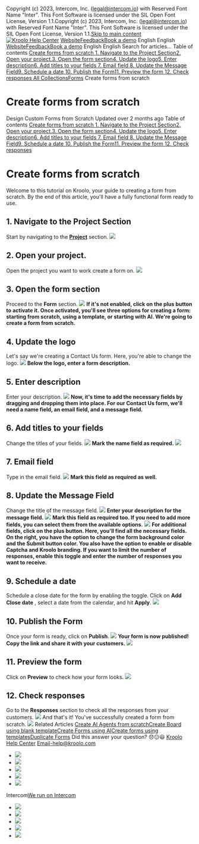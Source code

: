 Copyright (c) 2023, Intercom, Inc. (legal@intercom.io) with Reserved Font Name "Inter". This Font Software is licensed under the SIL Open Font License, Version 1.1.Copyright (c) 2023, Intercom, Inc. (legal@intercom.io) with Reserved Font Name "Inter". This Font Software is licensed under the SIL Open Font License, Version 1.1.[Skip to main content](https://help.kroolo.com/en/articles/10740955-create-forms-from-scratch#main-content)
[![Kroolo Help Center](https://downloads.intercomcdn.com/i/o/h4qkzypg/611116/ee699fbf23fef0f6d8d4f666d84c/37cdcedd14003d8fdcfdeda0a05c09cb)](https://help.kroolo.com/en/)
[Website](https://kroolo.com/)[Feedback](https://kroolo.featurebase.app/)[Book a demo](https://kroolo.com/book-demo)
English
English
[Website](https://kroolo.com/)[Feedback](https://kroolo.featurebase.app/)[Book a demo](https://kroolo.com/book-demo)
English
English
Search for articles...
Table of contents
[Create forms from scratch ](https://help.kroolo.com/en/articles/10740955-create-forms-from-scratch#h_535dfec85e)[1. Navigate to the Project Section](https://help.kroolo.com/en/articles/10740955-create-forms-from-scratch#h_a5347977f1)[2. Open your project.](https://help.kroolo.com/en/articles/10740955-create-forms-from-scratch#h_86b803fdad)[3. Open the form section](https://help.kroolo.com/en/articles/10740955-create-forms-from-scratch#h_87adeebed4)[4. Update the logo](https://help.kroolo.com/en/articles/10740955-create-forms-from-scratch#h_5059c6ba54)[5. Enter description](https://help.kroolo.com/en/articles/10740955-create-forms-from-scratch#h_b8f349cd07)[6. Add titles to your fields ](https://help.kroolo.com/en/articles/10740955-create-forms-from-scratch#h_952d5e7177)[7. Email field ](https://help.kroolo.com/en/articles/10740955-create-forms-from-scratch#h_7da32e5d6a)[8. Update the Message Field](https://help.kroolo.com/en/articles/10740955-create-forms-from-scratch#h_0b713cfecf)[9. Schedule a date ](https://help.kroolo.com/en/articles/10740955-create-forms-from-scratch#h_b3e88d0d0c)[10. Publish the Form](https://help.kroolo.com/en/articles/10740955-create-forms-from-scratch#h_63f11f6f44)[11. Preview the form ](https://help.kroolo.com/en/articles/10740955-create-forms-from-scratch#h_1ebe1e3ea1)[12. Check responses ](https://help.kroolo.com/en/articles/10740955-create-forms-from-scratch#h_25ca835d08)
[All Collections](https://help.kroolo.com/en/)[Forms](https://help.kroolo.com/en/collections/11974671-forms)
Create forms from scratch
# Create forms from scratch
Design Custom Forms from Scratch
Updated over 2 months ago
Table of contents
[Create forms from scratch ](https://help.kroolo.com/en/articles/10740955-create-forms-from-scratch#h_535dfec85e)[1. Navigate to the Project Section](https://help.kroolo.com/en/articles/10740955-create-forms-from-scratch#h_a5347977f1)[2. Open your project.](https://help.kroolo.com/en/articles/10740955-create-forms-from-scratch#h_86b803fdad)[3. Open the form section](https://help.kroolo.com/en/articles/10740955-create-forms-from-scratch#h_87adeebed4)[4. Update the logo](https://help.kroolo.com/en/articles/10740955-create-forms-from-scratch#h_5059c6ba54)[5. Enter description](https://help.kroolo.com/en/articles/10740955-create-forms-from-scratch#h_b8f349cd07)[6. Add titles to your fields ](https://help.kroolo.com/en/articles/10740955-create-forms-from-scratch#h_952d5e7177)[7. Email field ](https://help.kroolo.com/en/articles/10740955-create-forms-from-scratch#h_7da32e5d6a)[8. Update the Message Field](https://help.kroolo.com/en/articles/10740955-create-forms-from-scratch#h_0b713cfecf)[9. Schedule a date ](https://help.kroolo.com/en/articles/10740955-create-forms-from-scratch#h_b3e88d0d0c)[10. Publish the Form](https://help.kroolo.com/en/articles/10740955-create-forms-from-scratch#h_63f11f6f44)[11. Preview the form ](https://help.kroolo.com/en/articles/10740955-create-forms-from-scratch#h_1ebe1e3ea1)[12. Check responses ](https://help.kroolo.com/en/articles/10740955-create-forms-from-scratch#h_25ca835d08)
# Create forms from scratch 
Welcome to this tutorial on Kroolo, your guide to creating a form from scratch. By the end of this article, you'll have a fully functional form ready to use.
## **1. Navigate to the Project Section**
Start by navigating to the **[Project](https://help.kroolo.com/en/articles/9795542-manage-projects-in-kroolo)** section.
[![](https://downloads.intercomcdn.com/i/o/h4qkzypg/1414607327/f55fed7b540f39888745b93254b0/2c3ef678-d3bb-424e-8337-991a3ab7c3a3.gif?expires=1747842300&signature=579dca7fc34bd1fb60f982f9183100d215dc06dab4d7863e589ab590d6bbd3ce&req=dSQmEs9%2BmoJdXvMW1HO4zTvpN6abNL%2FmaiOYhWi0hOIyVQRr7QHkmZBlxSLm%0Aet91wnm1TcJLXPlvTi0%3D%0A)](https://downloads.intercomcdn.com/i/o/h4qkzypg/1414607327/f55fed7b540f39888745b93254b0/2c3ef678-d3bb-424e-8337-991a3ab7c3a3.gif?expires=1747842300&signature=579dca7fc34bd1fb60f982f9183100d215dc06dab4d7863e589ab590d6bbd3ce&req=dSQmEs9%2BmoJdXvMW1HO4zTvpN6abNL%2FmaiOYhWi0hOIyVQRr7QHkmZBlxSLm%0Aet91wnm1TcJLXPlvTi0%3D%0A)
## **2.** Open your project.
Open the project you want to work create a form on.
[![](https://downloads.intercomcdn.com/i/o/h4qkzypg/1414607329/313336b1342f95eddc05fed6db1f/8231b839-79d3-4883-a9e9-89cfd7e2fec3.gif?expires=1747842300&signature=9adc024be111382f7d630151a7e4146d0e7972e104f4485e2e9538becce2cee5&req=dSQmEs9%2BmoJdUPMW1HO4zdaVKRPgqL5Rs3D98mY5cvUo%2Bx7yfDvgO58xwzFI%0AJyhm1MZTFrGYUtoJLa0%3D%0A)](https://downloads.intercomcdn.com/i/o/h4qkzypg/1414607329/313336b1342f95eddc05fed6db1f/8231b839-79d3-4883-a9e9-89cfd7e2fec3.gif?expires=1747842300&signature=9adc024be111382f7d630151a7e4146d0e7972e104f4485e2e9538becce2cee5&req=dSQmEs9%2BmoJdUPMW1HO4zdaVKRPgqL5Rs3D98mY5cvUo%2Bx7yfDvgO58xwzFI%0AJyhm1MZTFrGYUtoJLa0%3D%0A)
## **3. Open the form section**
Proceed to the **Form** section.
[![](https://downloads.intercomcdn.com/i/o/h4qkzypg/1414607326/165544eee9d3d18b5866b4e4f754/50e6a14e-52d8-4404-a86e-4dff14996a4f.gif?expires=1747842300&signature=302f2977fe44e84ccc8052999274033de0a22d998a3962aeaf20bd9887fa7667&req=dSQmEs9%2BmoJdX%2FMW1HO4zVQx%2FmaY3qdFKbPlK96qO7sacYx1tbv2LEPkBRR5%0AV%2BDxFxyscteB%2Bkj56jI%3D%0A)](https://downloads.intercomcdn.com/i/o/h4qkzypg/1414607326/165544eee9d3d18b5866b4e4f754/50e6a14e-52d8-4404-a86e-4dff14996a4f.gif?expires=1747842300&signature=302f2977fe44e84ccc8052999274033de0a22d998a3962aeaf20bd9887fa7667&req=dSQmEs9%2BmoJdX%2FMW1HO4zVQx%2FmaY3qdFKbPlK96qO7sacYx1tbv2LEPkBRR5%0AV%2BDxFxyscteB%2Bkj56jI%3D%0A)
**If it's not enabled, click on the plus button to activate it. Once activated, you'll see three options for creating a form: starting from scratch, using a template, or starting with AI. We're going to create a form from scratch.**
## **4. Update the logo**
Let's say we're creating a Contact Us form. Here, you're able to change the logo.
[![](https://downloads.intercomcdn.com/i/o/h4qkzypg/1414607340/0c130a113005eccf8417edd784f6/8efcbd6b-2dac-4924-8dac-234cebe127f8.png?expires=1747842300&signature=221a95e2c8713dbba23a1497f8893e9dead7a5053d1dc0030707740498004099&req=dSQmEs9%2BmoJbWfMW1HO4zZl07UcMvLWLuSqHxM6rImvWLobfzFGKkvt9oE6u%0ABpy%2FWDez4rRTxep%2FzGs%3D%0A)](https://downloads.intercomcdn.com/i/o/h4qkzypg/1414607340/0c130a113005eccf8417edd784f6/8efcbd6b-2dac-4924-8dac-234cebe127f8.png?expires=1747842300&signature=221a95e2c8713dbba23a1497f8893e9dead7a5053d1dc0030707740498004099&req=dSQmEs9%2BmoJbWfMW1HO4zZl07UcMvLWLuSqHxM6rImvWLobfzFGKkvt9oE6u%0ABpy%2FWDez4rRTxep%2FzGs%3D%0A)
**Below the logo, enter a form description.**
## **5. Enter description**
Enter your description.
[![](https://downloads.intercomcdn.com/i/o/h4qkzypg/1414607333/1edf686d4a550b0aabbd84e40381/a835992a-68d4-4ce7-98a9-eca4dcca29e9.png?expires=1747842300&signature=f85118579f92dabe7000bd84a63cce11a78f17ce42a9a15e4f0116d0c5a568f1&req=dSQmEs9%2BmoJcWvMW1HO4zWh%2Fas%2BaTmMOthgQDEDtUmxfyOhQIrA9xsyD%2Fwrg%0AqQQ06GTi%2B2x8a1TdKCs%3D%0A)](https://downloads.intercomcdn.com/i/o/h4qkzypg/1414607333/1edf686d4a550b0aabbd84e40381/a835992a-68d4-4ce7-98a9-eca4dcca29e9.png?expires=1747842300&signature=f85118579f92dabe7000bd84a63cce11a78f17ce42a9a15e4f0116d0c5a568f1&req=dSQmEs9%2BmoJcWvMW1HO4zWh%2Fas%2BaTmMOthgQDEDtUmxfyOhQIrA9xsyD%2Fwrg%0AqQQ06GTi%2B2x8a1TdKCs%3D%0A)
**Now, it's time to add the necessary fields by dragging and dropping them into place. For our Contact Us form, we'll need a name field, an email field, and a message field.**
## **6. Add titles to your fields**
Change the titles of your fields.
[![](https://downloads.intercomcdn.com/i/o/h4qkzypg/1414607328/51c30be3680e3141bcd9c59b3761/dff04036-765a-4865-b8d2-720864b35339.gif?expires=1747842300&signature=db356b2824c116d3370dc021f92271cdd775a262e832b3b0f4e3c32aa7e7d857&req=dSQmEs9%2BmoJdUfMW1HO4zUeijy3jXqpWlaEgkNNM79K2zYQafk9A%2FO%2FuU7F9%0AeUdnaZc7haZF6%2BObVRU%3D%0A)](https://downloads.intercomcdn.com/i/o/h4qkzypg/1414607328/51c30be3680e3141bcd9c59b3761/dff04036-765a-4865-b8d2-720864b35339.gif?expires=1747842300&signature=db356b2824c116d3370dc021f92271cdd775a262e832b3b0f4e3c32aa7e7d857&req=dSQmEs9%2BmoJdUfMW1HO4zUeijy3jXqpWlaEgkNNM79K2zYQafk9A%2FO%2FuU7F9%0AeUdnaZc7haZF6%2BObVRU%3D%0A)
**Mark the name field as required.**
[![](https://downloads.intercomcdn.com/i/o/h4qkzypg/1414607335/9983b21fd02a035882fca7ab6f1d/e75d3f32-7a08-4a85-ae54-8dc947d46182.gif?expires=1747842300&signature=84eab718613162c001fccfd3eff9382868e666961ea2f275f70d19339f875f6d&req=dSQmEs9%2BmoJcXPMW1HO4zcZQigni3jar7HlIcRPNr5u8TuzvEv0cbyVwJhTv%0AnWNx0rkF2Ogl7EfZUAY%3D%0A)](https://downloads.intercomcdn.com/i/o/h4qkzypg/1414607335/9983b21fd02a035882fca7ab6f1d/e75d3f32-7a08-4a85-ae54-8dc947d46182.gif?expires=1747842300&signature=84eab718613162c001fccfd3eff9382868e666961ea2f275f70d19339f875f6d&req=dSQmEs9%2BmoJcXPMW1HO4zcZQigni3jar7HlIcRPNr5u8TuzvEv0cbyVwJhTv%0AnWNx0rkF2Ogl7EfZUAY%3D%0A)
## **7. Email field**
Type in the email field.
[![](https://downloads.intercomcdn.com/i/o/h4qkzypg/1414607344/756912285053be84da1d2408fedc/b32ca676-a02d-4be8-9214-3696235f1bf5.png?expires=1747842300&signature=2d9f59927b92eb86a0050a0077a71b3393c0efb674b8fbcb819be88712545488&req=dSQmEs9%2BmoJbXfMW1HO4zfOZd6IiIQEO%2B7MW2emfAvtzOzJFLv6xy4JXAmHn%0AY3Ls6F6cMAkKq1xNIjs%3D%0A)](https://downloads.intercomcdn.com/i/o/h4qkzypg/1414607344/756912285053be84da1d2408fedc/b32ca676-a02d-4be8-9214-3696235f1bf5.png?expires=1747842300&signature=2d9f59927b92eb86a0050a0077a71b3393c0efb674b8fbcb819be88712545488&req=dSQmEs9%2BmoJbXfMW1HO4zfOZd6IiIQEO%2B7MW2emfAvtzOzJFLv6xy4JXAmHn%0AY3Ls6F6cMAkKq1xNIjs%3D%0A)
**Mark this field as required as well.**
## **8.** Update the Message Field
Change the title of the message field.
[![](https://downloads.intercomcdn.com/i/o/h4qkzypg/1414607349/7ba8cb5020ffd638d81cebdd60b0/5c2b3240-9ea5-4f49-bf20-f774f52cb750.png?expires=1747842300&signature=7de9a76fdb799332f6401bcbb25f2961e868365b4ead943dd3c066ee33851b1c&req=dSQmEs9%2BmoJbUPMW1HO4ze31QY72u2mkjwSOPrtLSBmZFyCvyLFfSoxz%2BEx4%0AVZDaiJTyPbrxKUR6pp0%3D%0A)](https://downloads.intercomcdn.com/i/o/h4qkzypg/1414607349/7ba8cb5020ffd638d81cebdd60b0/5c2b3240-9ea5-4f49-bf20-f774f52cb750.png?expires=1747842300&signature=7de9a76fdb799332f6401bcbb25f2961e868365b4ead943dd3c066ee33851b1c&req=dSQmEs9%2BmoJbUPMW1HO4ze31QY72u2mkjwSOPrtLSBmZFyCvyLFfSoxz%2BEx4%0AVZDaiJTyPbrxKUR6pp0%3D%0A)
**Enter your description for the message field.**
[![](https://downloads.intercomcdn.com/i/o/h4qkzypg/1414607343/9a75afa0025bd5213d91237543e1/201b1533-8427-4807-befc-e9f7301abff2.gif?expires=1747842300&signature=2cfdbd9c0a6d7aa612bc8ca2fbf32eec45fbcd06a28015a07f2fc003f2b65143&req=dSQmEs9%2BmoJbWvMW1HO4zZwm7Hu%2FwwcEUyF1zSzjD0Hgj56JyBDY5ChT%2FDhu%0AtROKmeIVp2fV3BDhynE%3D%0A)](https://downloads.intercomcdn.com/i/o/h4qkzypg/1414607343/9a75afa0025bd5213d91237543e1/201b1533-8427-4807-befc-e9f7301abff2.gif?expires=1747842300&signature=2cfdbd9c0a6d7aa612bc8ca2fbf32eec45fbcd06a28015a07f2fc003f2b65143&req=dSQmEs9%2BmoJbWvMW1HO4zZwm7Hu%2FwwcEUyF1zSzjD0Hgj56JyBDY5ChT%2FDhu%0AtROKmeIVp2fV3BDhynE%3D%0A)
**Mark this field as required too. If you need to add more fields, you can select them from the available options.**
[![](https://downloads.intercomcdn.com/i/o/h4qkzypg/1414607346/75d775c723828c68ae41020088e4/dcdf6124-1ef5-4085-8f94-782e426b1447.png?expires=1747842300&signature=6a560ac39820208013378fa5f45466777b617657b352deab145c92836ec98139&req=dSQmEs9%2BmoJbX%2FMW1HO4zYnkRAfvjUUNcEqVNLm5EaPEvAynqa%2BPZgprUMXU%0Adi%2BQOw%2B%2Fvt6ZDo4%2ByHY%3D%0A)](https://downloads.intercomcdn.com/i/o/h4qkzypg/1414607346/75d775c723828c68ae41020088e4/dcdf6124-1ef5-4085-8f94-782e426b1447.png?expires=1747842300&signature=6a560ac39820208013378fa5f45466777b617657b352deab145c92836ec98139&req=dSQmEs9%2BmoJbX%2FMW1HO4zYnkRAfvjUUNcEqVNLm5EaPEvAynqa%2BPZgprUMXU%0Adi%2BQOw%2B%2Fvt6ZDo4%2ByHY%3D%0A)
**For additional fields, click on the plus button. Here, you'll find all the necessary fields. On the right, you have the option to change the form background color and the Submit button color. You also have the option to enable or disable Captcha and Kroolo branding. If you want to limit the number of responses, enable this toggle and enter the number of responses you want to receive.**
## **9. Schedule a date**
Schedule a close date for the form by enabling the toggle. Click on **Add Close date** , select a date from the calendar, and hit **Apply**.
[![](https://downloads.intercomcdn.com/i/o/h4qkzypg/1414607336/4eb52881e0ec59c1dc8163657207/1418bbb0-2aea-48f2-a86c-7ad9ff363f21.gif?expires=1747842300&signature=02171c891deac6c693f6fa3781673c2b779b7d30a5bad46bf5a65bb501eee1c7&req=dSQmEs9%2BmoJcX%2FMW1HO4zQkj1BSzgV4kLpYSkuqfP1W8Epy1UXv3UTWd6xwe%0AxQ%2F7AvOa%2BgLd0TN0%2FM8%3D%0A)](https://downloads.intercomcdn.com/i/o/h4qkzypg/1414607336/4eb52881e0ec59c1dc8163657207/1418bbb0-2aea-48f2-a86c-7ad9ff363f21.gif?expires=1747842300&signature=02171c891deac6c693f6fa3781673c2b779b7d30a5bad46bf5a65bb501eee1c7&req=dSQmEs9%2BmoJcX%2FMW1HO4zQkj1BSzgV4kLpYSkuqfP1W8Epy1UXv3UTWd6xwe%0AxQ%2F7AvOa%2BgLd0TN0%2FM8%3D%0A)
## **10. Publish the Form**
Once your form is ready, click on **Publish**.
[![](https://downloads.intercomcdn.com/i/o/h4qkzypg/1414607339/cef41f4c551be3518d66af50f0d5/ea99673e-5772-4b76-8b00-e6c000ec6bad.gif?expires=1747842300&signature=471e8f042e528a825cf77c2a2b6c44811f7594c541ee104ff8959343988ce803&req=dSQmEs9%2BmoJcUPMW1HO4zYzDMqXZU%2BDXXtD8q%2BcMzSuYYAHU6ggguA%2BQQ2MR%0AJa8irioB2le68Fe1NDY%3D%0A)](https://downloads.intercomcdn.com/i/o/h4qkzypg/1414607339/cef41f4c551be3518d66af50f0d5/ea99673e-5772-4b76-8b00-e6c000ec6bad.gif?expires=1747842300&signature=471e8f042e528a825cf77c2a2b6c44811f7594c541ee104ff8959343988ce803&req=dSQmEs9%2BmoJcUPMW1HO4zYzDMqXZU%2BDXXtD8q%2BcMzSuYYAHU6ggguA%2BQQ2MR%0AJa8irioB2le68Fe1NDY%3D%0A)
**Your form is now published! Copy the link and share it with your customers.**
[![](https://downloads.intercomcdn.com/i/o/h4qkzypg/1414607347/d5aac277600825c48b5f2edec5e8/75f4507a-0f1b-42aa-b1a0-76219eb2615c.png?expires=1747842300&signature=a8674b3bf256d146fb92a8cb4de999d32a5c7efc2706575d2b6a79a0675f371c&req=dSQmEs9%2BmoJbXvMW1HO4zZ6%2BQtC%2BWPk3MTWaUDx6GwS3zQIfcv7lYRmlNWeM%0AyHv%2F%2BiczAWEL26RTmrU%3D%0A)](https://downloads.intercomcdn.com/i/o/h4qkzypg/1414607347/d5aac277600825c48b5f2edec5e8/75f4507a-0f1b-42aa-b1a0-76219eb2615c.png?expires=1747842300&signature=a8674b3bf256d146fb92a8cb4de999d32a5c7efc2706575d2b6a79a0675f371c&req=dSQmEs9%2BmoJbXvMW1HO4zZ6%2BQtC%2BWPk3MTWaUDx6GwS3zQIfcv7lYRmlNWeM%0AyHv%2F%2BiczAWEL26RTmrU%3D%0A)
## **11. Preview the form**
Click on **Preview** to check how your form looks.
[![](https://downloads.intercomcdn.com/i/o/h4qkzypg/1414607341/86559dcda13086d136ba407c118c/0d2120b1-d027-40dc-9ba3-a4f34999323d.gif?expires=1747842300&signature=539618a42412b18d4134f26ce0d6242fcdaa587ae4a42a485869f6b2066d3d19&req=dSQmEs9%2BmoJbWPMW1HO4zVG%2Fb0UccIgdjv2cuMYlyFeCep5pX0ss12u4GB54%0AsgeDiFPZzvou%2B%2FDDVIY%3D%0A)](https://downloads.intercomcdn.com/i/o/h4qkzypg/1414607341/86559dcda13086d136ba407c118c/0d2120b1-d027-40dc-9ba3-a4f34999323d.gif?expires=1747842300&signature=539618a42412b18d4134f26ce0d6242fcdaa587ae4a42a485869f6b2066d3d19&req=dSQmEs9%2BmoJbWPMW1HO4zVG%2Fb0UccIgdjv2cuMYlyFeCep5pX0ss12u4GB54%0AsgeDiFPZzvou%2B%2FDDVIY%3D%0A)
## **12. Check responses**
Go to the **Responses** section to check all the responses from your customers.
[![](https://downloads.intercomcdn.com/i/o/h4qkzypg/1414607334/9878a6bb3cb6318b07cccb30f6c9/3fb4a5ca-4c6e-4719-9124-69929e814ea9.gif?expires=1747842300&signature=3de92ee032318628b946d7d3b1719582c936ccfda0a20a10c674ded170d52e05&req=dSQmEs9%2BmoJcXfMW1HO4zSS4XdVhxeNMQ0OrHg8TbPewfSKM0%2BzwKBmdQbyl%0AmkNHFTQj815BeS8ldzk%3D%0A)](https://downloads.intercomcdn.com/i/o/h4qkzypg/1414607334/9878a6bb3cb6318b07cccb30f6c9/3fb4a5ca-4c6e-4719-9124-69929e814ea9.gif?expires=1747842300&signature=3de92ee032318628b946d7d3b1719582c936ccfda0a20a10c674ded170d52e05&req=dSQmEs9%2BmoJcXfMW1HO4zSS4XdVhxeNMQ0OrHg8TbPewfSKM0%2BzwKBmdQbyl%0AmkNHFTQj815BeS8ldzk%3D%0A)
And that's it! You've successfully created a form from scratch.
[![](https://downloads.intercomcdn.com/i/o/h4qkzypg/1414638843/72c0a9a588be8f9485efb48d857f/cta+2.png?expires=1747842300&signature=47d6546ae9ffa1a5407c2a8ba70badd34ff60b94df7b8553f573455cae9ca42e&req=dSQmEs99lYlbWvMW1HO4zeJTF2ACxHRMbWkmDXOLTRPncVlkUKurHGFEOWxX%0AkXbStG2MpLtUMbYS7gA%3D%0A)](https://kroolo.com/)
Related Articles
[Create AI Agents from scratch](https://help.kroolo.com/en/articles/9983185-create-ai-agents-from-scratch)[Create Board using blank template](https://help.kroolo.com/en/articles/10549758-create-board-using-blank-template)[Create Forms using AI](https://help.kroolo.com/en/articles/10695044-create-forms-using-ai)[Create forms using templates](https://help.kroolo.com/en/articles/10740205-create-forms-using-templates)[Duplicate Forms](https://help.kroolo.com/en/articles/10748805-duplicate-forms)
Did this answer your question?
😞😐😃
[Kroolo Help Center](https://help.kroolo.com/en/)
Email-help@kroolo.com
  * [![](https://intercom.help/kroolo/assets/svg/icon:social-facebook/FFFFFF)](https://www.facebook.com/profile.php?id=61553808299270)
  * [![](https://intercom.help/kroolo/assets/svg/icon:social-linkedin/FFFFFF)](https://www.linkedin.com/company/getkroolo)
  * [![](https://intercom.help/kroolo/assets/svg/icon:social-instagram/FFFFFF)](https://www.instagram.com/getkroolo)
  * [![](https://intercom.help/kroolo/assets/svg/icon:social-youtube/FFFFFF)](https://www.youtube.com/@getkroolo/featured)
  * [![](https://intercom.help/kroolo/assets/svg/icon:social-twitter-x/FFFFFF)](https://www.twitter.com/getkroolo)


Intercom[We run on Intercom](https://www.intercom.com/intercom-link?company=Kroolo&solution=customer-support&utm_campaign=intercom-link&utm_content=We+run+on+Intercom&utm_medium=help-center&utm_referrer=https%3A%2F%2Fhelp.kroolo.com%2Fen%2Farticles%2F10740955-create-forms-from-scratch&utm_source=desktop-web)
  * [![](https://intercom.help/kroolo/assets/svg/icon:social-facebook/FFFFFF)](https://www.facebook.com/profile.php?id=61553808299270)
  * [![](https://intercom.help/kroolo/assets/svg/icon:social-linkedin/FFFFFF)](https://www.linkedin.com/company/getkroolo)
  * [![](https://intercom.help/kroolo/assets/svg/icon:social-instagram/FFFFFF)](https://www.instagram.com/getkroolo)
  * [![](https://intercom.help/kroolo/assets/svg/icon:social-youtube/FFFFFF)](https://www.youtube.com/@getkroolo/featured)
  * [![](https://intercom.help/kroolo/assets/svg/icon:social-twitter-x/FFFFFF)](https://www.twitter.com/getkroolo)


